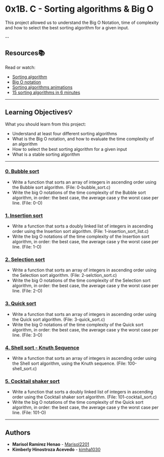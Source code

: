 # 0x1B. C - Sorting algorithms & Big O
This project allowed us to understand the Big O Notation, time of complexity and how to select the best sorting algorithm for a given input.

--
## Resources:books:
Read or watch:
* [Sorting algorithm](https://intranet.hbtn.io/rltoken/tmzgO7xhCpNgPUxVhLKibw)
* [Big O notation](https://intranet.hbtn.io/rltoken/XrLMaOhUMHfwsFEz15TVow)
* [Sorting algorithms animations](https://intranet.hbtn.io/rltoken/kJ7rgWoqdLnxSnSEoAiFCQ)
* [15 sorting algorithms in 6 minutes](https://intranet.hbtn.io/rltoken/RdvoGNMTJ6Hq34aJ_HmCqA)

---
## Learning Objectives:bulb:
What you should learn from this project:
* Understand at least four different sorting algorithms
* What is the Big O notation, and how to evaluate the time complexity of an algorithm
* How to select the best sorting algorithm for a given input
* What is a stable sorting algorithm

---
### [0. Bubble sort](./0-bubble_sort.c)
* Write a function that sorts an array of integers in ascending order using the Bubble sort algorithm. (File: 0-bubble_sort.c)
* Write the big O notations of the time complexity of the Bubble sort algorithm, in order: the best case, the average case y the worst case per line. (File: 0-O)

### [1. Insertion sort](./1-insertion_sort_list.c)
* Write a function that sorts a doubly linked list of integers in ascending order using the Insertion sort algorithm. (File: 1-insertion_sort_list.c)
* Write the big O notations of the time complexity of the Insertion sort algorithm, in order: the best case, the average case y the worst case per line. (File: 1-O)

### [2. Selection sort ](./2-selection_sort.c)
* Write a function that sorts an array of integers in ascending order using the Selection sort algorithm. (File: 2-selction_sort.c)
* Write the big O notations of the time complexity of the Selection sort algorithm, in order: the best case, the average case y the worst case per line. (File: 2-O)

### [3. Quick sort](./3-quick_sort.c)
* Write a function that sorts an array of integers in ascending order using the Quick sort algorithm. (File: 3-quick_sort.c)
* Write the big O notations of the time complexity of the Quick sort algorithm, in order: the best case, the average case y the worst case per line. (File: 3-O)

### [4. Shell sort - Knuth Sequence](./100-shell_sort.c)
* Write a function that sorts an array of integers in ascending order using the Shell sort algorithm, using the Knuth sequence. (File: 100-shell_sort.c)

### [5. Cocktail shaker sort](./101-cocktail_sort.c)
* Write a function that sorts a doubly linked list of integers in ascending order using the Cocktail shaker sort algorithm. (File: 101-cocktail_sort.c)
* Write the big O notations of the time complexity of the Quick sort algorithm, in order: the best case, the average case y the worst case per line. (File: 101-O)

---
## Authors
* **Marisol Ramirez Henao** - [Marisol2201](https://github.com/Marisol2201)
* **Kimberly Hinostroza Acevedo** - [kimha1030](https://github.com/kimha1030)
